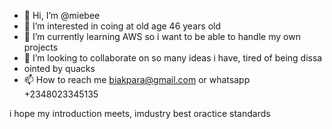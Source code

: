 - 👋 Hi, I’m @miebee
- 👀 I’m interested in coing at old age 46 years old 
- 🌱 I’m currently learning AWS so i want to be able to handle my own projects 
- 💞️ I’m looking to collaborate on so many ideas i have, tired of being dissa
- ointed by quacks 
- 📫 How to reach me biakpara@gmail.com or whatsapp +2348023345135

<!---
miebee/miebee is a ✨ special ✨ repository because its `README.md` (this file) appears on your GitHub profile.
You can click the Preview link to take a look at your changes.
---> i hope my introduction meets, imdustry best oractice standards 
